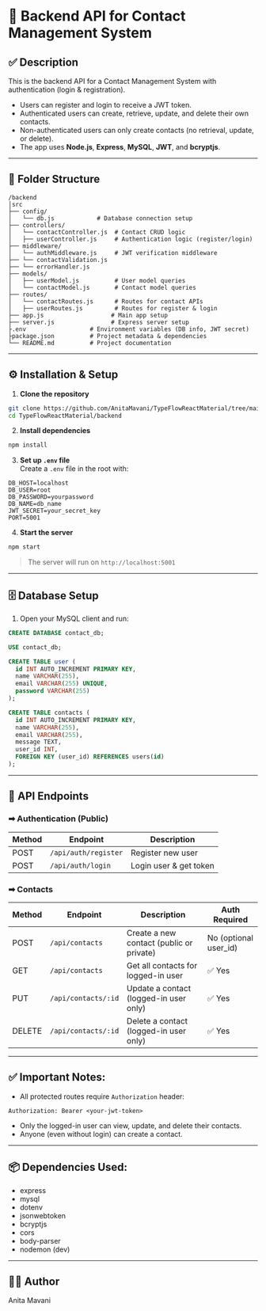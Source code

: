 # 📂 Backend API for Contact Management System

## ✅ Description

This is the backend API for a Contact Management System with authentication (login & registration).

- Users can register and login to receive a JWT token.
- Authenticated users can create, retrieve, update, and delete their own contacts.
- Non-authenticated users can only create contacts (no retrieval, update, or delete).
- The app uses **Node.js**, **Express**, **MySQL**, **JWT**, and **bcryptjs**.

---

## 🚀 Folder Structure

```
/backend
│src
├── config/
│   └── db.js            # Database connection setup
├── controllers/
│   └── contactController.js  # Contact CRUD logic
│   ├── userController.js     # Authentication logic (register/login)
├── middleware/
│   └── authMiddleware.js     # JWT verification middleware
├── └── contactValidation.js
├── └── errorHandler.js
├── models/
│   ├── userModel.js          # User model queries
│   └── contactModel.js       # Contact model queries
├── routes/
│   └── contactRoutes.js      # Routes for contact APIs
│   ├── userRoutes.js         # Routes for register & login
├── app.js                   # Main app setup
├── server.js                # Express server setup
├.env                  # Environment variables (DB info, JWT secret)
├package.json          # Project metadata & dependencies
└── README.md          # Project documentation
```

---

## ⚙️ Installation & Setup

1. **Clone the repository**

```bash
git clone https://github.com/AnitaMavani/TypeFlowReactMaterial/tree/main/backend
cd TypeFlowReactMaterial/backend
```

2. **Install dependencies**

```bash
npm install
```

3. **Set up `.env` file**  
   Create a `.env` file in the root with:

```
DB_HOST=localhost
DB_USER=root
DB_PASSWORD=yourpassword
DB_NAME=db_name
JWT_SECRET=your_secret_key
PORT=5001
```

4. **Start the server**

```bash
npm start
```

> The server will run on `http://localhost:5001`

---

## 🗄️ Database Setup

1. Open your MySQL client and run:

```sql
CREATE DATABASE contact_db;

USE contact_db;

CREATE TABLE user (
  id INT AUTO_INCREMENT PRIMARY KEY,
  name VARCHAR(255),
  email VARCHAR(255) UNIQUE,
  password VARCHAR(255)
);

CREATE TABLE contacts (
  id INT AUTO_INCREMENT PRIMARY KEY,
  name VARCHAR(255),
  email VARCHAR(255),
  message TEXT,
  user_id INT,
  FOREIGN KEY (user_id) REFERENCES users(id)
);
```

---

## 📡 API Endpoints

### ➡ Authentication (Public)

| Method | Endpoint             | Description            |
| ------ | -------------------- | ---------------------- |
| POST   | `/api/auth/register` | Register new user      |
| POST   | `/api/auth/login`    | Login user & get token |

### ➡ Contacts

| Method | Endpoint            | Description                              | Auth Required         |
| ------ | ------------------- | ---------------------------------------- | --------------------- |
| POST   | `/api/contacts`     | Create a new contact (public or private) | No (optional user_id) |
| GET    | `/api/contacts`     | Get all contacts for logged-in user      | ✅ Yes                |
| PUT    | `/api/contacts/:id` | Update a contact (logged-in user only)   | ✅ Yes                |
| DELETE | `/api/contacts/:id` | Delete a contact (logged-in user only)   | ✅ Yes                |

---

## ✅ Important Notes:

- All protected routes require `Authorization` header:

```
Authorization: Bearer <your-jwt-token>
```

- Only the logged-in user can view, update, and delete their contacts.
- Anyone (even without login) can create a contact.

---

## 📦 Dependencies Used:

- express
- mysql
- dotenv
- jsonwebtoken
- bcryptjs
- cors
- body-parser
- nodemon (dev)

---

## 👨‍💻 Author

Anita Mavani
